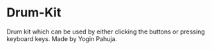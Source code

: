# Drum-Kit
Drum kit which can be used by either clicking the buttons or pressing keyboard keys.
Made by Yogin Pahuja.

